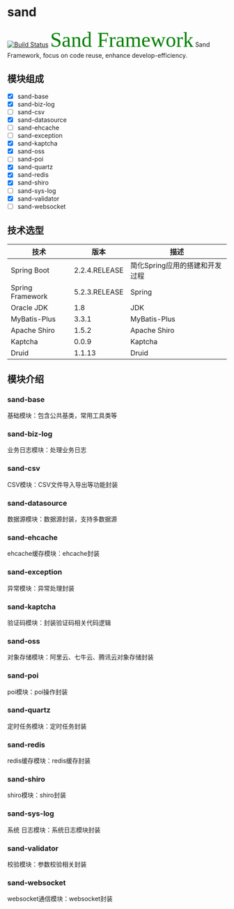 # sand
[![Build Status](https://travis-ci.org/peterchenhdu/sand.svg?branch=master)](https://travis-ci.org/peterchenhdu/sand)
<font face="STCAIYUN" color=green size=36>Sand Framework</font>
Sand Framework, focus on code reuse, enhance develop-efficiency.
## 模块组成
- [x] sand-base
- [x] sand-biz-log
- [ ] sand-csv
- [x] sand-datasource
- [ ] sand-ehcache
- [ ] sand-exception
- [x] sand-kaptcha
- [x] sand-oss
- [ ] sand-poi
- [x] sand-quartz
- [x] sand-redis
- [x] sand-shiro
- [ ] sand-sys-log
- [x] sand-validator
- [ ] sand-websocket
## 技术选型
技术  | 版本 | 描述
------------- | ------------- | -------------
Spring Boot	  | 2.2.4.RELEASE | 简化Spring应用的搭建和开发过程
Spring Framework	  | 5.2.3.RELEASE | Spring
Oracle JDK	  | 1.8 | JDK
MyBatis-Plus	  | 3.3.1 | MyBatis-Plus
Apache Shiro	  | 1.5.2 | Apache Shiro
Kaptcha	  | 0.0.9 | Kaptcha
Druid	  | 1.1.13 | Druid
## 模块介绍
### sand-base
基础模块：包含公共基类，常用工具类等
### sand-biz-log
业务日志模块：处理业务日志
### sand-csv
CSV模块：CSV文件导入导出等功能封装
### sand-datasource
数据源模块：数据源封装，支持多数据源
### sand-ehcache
ehcache缓存模块：ehcache封装
### sand-exception
异常模块：异常处理封装
### sand-kaptcha
验证码模块：封装验证码相关代码逻辑
### sand-oss
对象存储模块：阿里云、七牛云、腾讯云对象存储封装
### sand-poi
poi模块：poi操作封装
### sand-quartz
定时任务模块：定时任务封装
### sand-redis
redis缓存模块：redis缓存封装
### sand-shiro
shiro模块：shiro封装
### sand-sys-log
系统 日志模块：系统日志模块封装
### sand-validator
校验模块：参数校验相关封装
### sand-websocket
websocket通信模块：websocket封装
